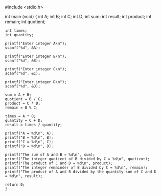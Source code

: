 #include <stdio.h>

int main (void)
{
    int A;
    int B;
    int C;
    int D;
    int sum;
    int result;
    int product;
    int remain;
    int quotient;

    int times;
    int quantity;

    printf("Enter integer A\n");
    scanf("%d", &A);

    printf("Enter integer B\n");
    scanf("%d", &B);

    printf("Enter integer C\n");
    scanf("%d", &C);

    printf("Enter integer D\n");
    scanf("%d", &D);

    sum = A + B;
    quotient = B / C;
    product = C * D;
    remain = B % C;

    times = A * B;
    quantity = C + D;
    result = times / quantity;

    printf("A = %d\n", A);
    printf("B = %d\n", B);
    printf("C = %d\n", C);
    printf("D = %d\n", D);

    printf("The sum of A and B = %d\n", sum);
    printf("The integer quotient of B divided by C = %d\n", quotient);
    printf("The product of C and D = %d\n", product);
    printf("The integer remainder of B divided by C = %d\n", remain);
    printf("The product of A and B divided by the quantity sum of C and D = %d\n", result);

    return 0;
    }

